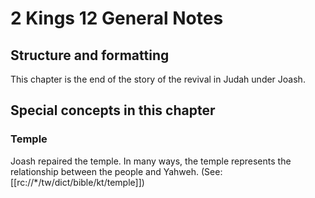 # 2 Kings 12 General Notes
## Structure and formatting

This chapter is the end of the story of the revival in Judah under Joash.

## Special concepts in this chapter

### Temple
Joash repaired the temple. In many ways, the temple represents the relationship between the people and Yahweh. (See: [[rc://*/tw/dict/bible/kt/temple]])